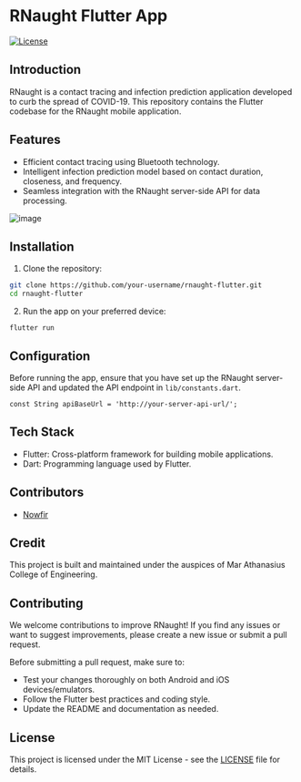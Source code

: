 
# RNaught Flutter App

[![License](https://img.shields.io/badge/license-MIT-blue.svg)](LICENSE)

## Introduction

RNaught is a contact tracing and infection prediction application developed to curb the spread of COVID-19. This repository contains the Flutter codebase for the RNaught mobile application.

## Features

- Efficient contact tracing using Bluetooth technology.
- Intelligent infection prediction model based on contact duration, closeness, and frequency.
- Seamless integration with the RNaught server-side API for data processing.


![image](https://github.com/paulbabu1999/rnaught_client/assets/33522991/ed11396c-867f-40cf-ae90-3117a26fc3f2)


## Installation

1. Clone the repository:

```bash
git clone https://github.com/your-username/rnaught-flutter.git
cd rnaught-flutter
```

2.  Run the app on your preferred device:

`flutter run`

## Configuration

Before running the app, ensure that you have set up the RNaught server-side API and updated the API endpoint in `lib/constants.dart`.

`const String apiBaseUrl = 'http://your-server-api-url/';`

## Tech Stack

-   Flutter: Cross-platform framework for building mobile applications.
-   Dart: Programming language used by Flutter.


## Contributors

- [Nowfir](https://github.com/Nowfir)

## Credit

This project is built and maintained under the auspices of Mar Athanasius College of Engineering.

## Contributing

We welcome contributions to improve RNaught! If you find any issues or want to suggest improvements, please create a new issue or submit a pull request.

Before submitting a pull request, make sure to:

-   Test your changes thoroughly on both Android and iOS devices/emulators.
-   Follow the Flutter best practices and coding style.
-   Update the README and documentation as needed.

## License

This project is licensed under the MIT License - see the [LICENSE](https://chat.openai.com/LICENSE) file for details.
